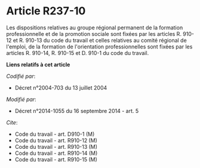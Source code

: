 # Article R237-10

Les dispositions relatives au groupe régional permanent de la formation professionnelle et de la promotion sociale sont
fixées par les articles R. 910-12 et R. 910-13 du code du travail et celles relatives au comité régional de l'emploi, de la
formation de l'orientation professionnelles sont fixées par les articles R. 910-14, R. 910-15 et D. 910-1 du code du travail.

**Liens relatifs à cet article**

_Codifié par_:

  - Décret n°2004-703 du 13 juillet 2004

_Modifié par_:

  - Décret n°2014-1055 du 16 septembre 2014 - art. 5

_Cite_:

  - Code du travail - art. D910-1 (M)
  - Code du travail - art. R910-12 (M)
  - Code du travail - art. R910-13 (M)
  - Code du travail - art. R910-14 (M)
  - Code du travail - art. R910-15 (M)
